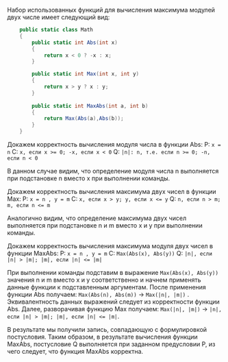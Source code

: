 Набор использованных функций для вычисления максимума модулей двух числе имеет следующий вид: 
```C#
    public static class Math
    {
        public static int Abs(int x)
        {
            return x < 0 ? -x : x;
        }

        public static int Max(int x, int y)
        {
            return x > y ? x : y;
        }
        
        public static int MaxAbs(int a, int b)
        {
            return Max(Abs(a),Abs(b));
        }
    }
```

Докажем корректность  вычисления модуля числа в функции Abs: 
P: `x = n`
C: `x, если x >= 0; -x, если x < 0`
Q: `|n|: n, т.е. если n >= 0; -n, если n < 0`

В данном случае видим, что определение модуля числа n выполняется при подстановке n вместо x при выполнении команды. 

Докажем корректность  вычисления максимума  двух чисел в функции Max: 
P: `x = n , y = m`
C: `x, если x > y; y, если x <= y`
Q: `n, если n > m; m, если n <= m`

Аналогично видим, что определение максимума  двух чисел  выполняется при подстановке n и m  вместо x и y  при выполнении команды. 


Докажем корректность  вычисления максимума  модуля двух чисел в функции MaxAbs: 
P: `x = n , y = m`
C: `Max(Abs(x), Abs(y))`
Q: `|n|, если |n| > |m|; |m|, если |n| <= |m|`

При выполнении команды подставим  в выражение `Max(Abs(x), Abs(y))` значения n и m вместо х и y соответственно и начнем применять данные функции к подставленным аргументам. После применения функции Abs получаем: 
`Max(Abs(n), Abs(m))` -> `Max(|n|, |m|)` . Эквивалентность  данных выражений следует из корректности функции Abs.
Далее, разворачивая функцию Max получаем: 
`Max(|n|, |m|)` -> `|n|, если |n| > |m|; |m|, если |n| <= |m|`. 

В результате мы получили запись, совпадающую с формулировкой постусловия. Таким образом, в результате вычисления функции MaxAbs, постусловие Q выполняется при заданном предусловии P, из чего следует, что функция MaxAbs корректна. 
